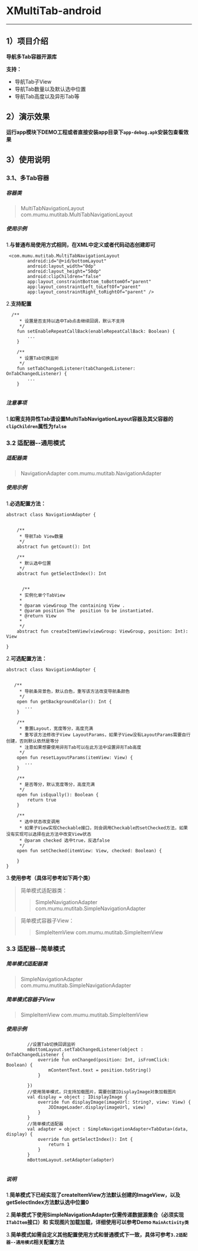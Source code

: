# XMultiTab-android

---

## 1）项目介绍

**导航多Tab容器开源库**

**支持：**

- 导航Tab子View 
- 导航Tab数量以及默认选中位置  
- 导航Tab高度以及异形Tab等

## 2）演示效果

**运行app模块下DEMO工程或者直接安装app目录下`app-debug.apk`安装包查看效果**

## 3）使用说明

### 3.1、多Tab容器

##### 容器类
> MultiTabNavigationLayout   com.mumu.mutitab.MultiTabNavigationLayout

##### 使用示例

1.**与普通布局使用方式相同，在XML中定义或者代码动态创建即可**
```
 <com.mumu.mutitab.MultiTabNavigationLayout
        android:id="@+id/bottomLayout"
        android:layout_width="0dp"
        android:layout_height="50dp"
        android:clipChildren="false"
        app:layout_constraintBottom_toBottomOf="parent"
        app:layout_constraintLeft_toLeftOf="parent"
        app:layout_constraintRight_toRightOf="parent" />
```

2.**支持配置**
```
  /**
     * 设置是否支持以选中Tab点击继续回调，默认不支持
     */
    fun setEnableRepeatCallBack(enableRepeatCallBack: Boolean) {
        ...
    }

    /**
     * 设置Tab切换监听
     */
    fun setTabChangedListener(tabChangedListener: OnTabChangedListener) {
        ...
    }
        
```

##### 注意事项
1.**如需支持异性Tab请设置MultiTabNavigationLayout容器及其父容器的`clipChildren`属性为`false`**

### 3.2 适配器--通用模式

##### 适配器类
> NavigationAdapter   com.mumu.mutitab.NavigationAdapter

##### 使用示例
1.**必选配置方法：**
```
abstract class NavigationAdapter {


    /**
     * 导航Tab View数量
     */
    abstract fun getCount(): Int

    /**
     * 默认选中位置
     */
    abstract fun getSelectIndex(): Int
    
    
      /**
     * 实例化单个TabView
     *
     * @param viewGroup The containing View .
     * @param position The  position to be instantiated.
     * @return View
     *
     */
    abstract fun createItemView(viewGroup: ViewGroup, position: Int): View    
    
}
```
2.**可选配置方法：**
```
abstract class NavigationAdapter {


   /**
     * 导航条背景色，默认白色，重写该方法改变导航条颜色
     */
    open fun getBackgroundColor(): Int {
       ...
    }

    /**
     * 重置Layout，宽度等分，高度充满
     * 重写该方法修改子View LayoutParams，如果子View没有LayoutParams需要自行创建，否则默认依然是等分
     * 注意如果想要使用异形Tab可以在此方法中设置异形Tab高度
     */
    open fun resetLayoutParams(itemView: View) {
       ...
    }

    /**
     * 是否等分，默认宽度等分，高度充满
     */
    open fun isEqually(): Boolean {
        return true
    }
    
    /**
     * 选中状态改变调用
     * 如果子View实现Checkable接口，则会调用Checkable的setChecked方法，如果没有实现可以选择在此方法中改变View状态
     * @param checked 选中true，反选false
     */
    open fun setChecked(itemView: View, checked: Boolean) {

    }
}
```

3.**使用参考（具体可参考如下两个类）**

> 简单模式适配器类：
>> SimpleNavigationAdapter   com.mumu.mutitab.SimpleNavigationAdapter

> 简单模式容器子View：
>> SimpleItemView   com.mumu.mutitab.SimpleItemView

### 3.3 适配器--简单模式

##### 简单模式适配器类
> SimpleNavigationAdapter   com.mumu.mutitab.SimpleNavigationAdapter

##### 简单模式容器子View
> SimpleItemView   com.mumu.mutitab.SimpleItemView

##### 使用示例

```
        //设置Tab切换回调监听
        mBottomLayout.setTabChangedListener(object : OnTabChangedListener {
            override fun onChanged(position: Int, isFromClick: Boolean) {
                mContentText.text = position.toString()
            }

        })
        //使用简单模式，只支持加载图片，需要创建IDisplayImage对象加载图片
        val display = object : IDisplayImage {
            override fun displayImage(imageUrl: String?, view: View) {
                JDImageLoader.display(imageUrl, view)
            }
        }
        //简单模式适配器
        val adapter = object : SimpleNavigationAdapter<TabData>(data, display) {
            override fun getSelectIndex(): Int {
                return 1
            }
        }
        mBottomLayout.setAdapter(adapter)
       
```
##### 说明

1.**简单模式下已经实现了createItemView方法默认创建的ImageView，以及getSelectIndex方法默认选中位置0**

2.**简单模式下使用SimpleNavigationAdapter仅需传递数据源集合（必须实现`ITabItem`接口）和 实现图片加载加载，详细使用可以参考Demo `MainActivity类`**

3.**简单模式如需自定义其他配置使用方式和普通模式下一致，具体可参考`3.2适配器--通用模式`相关配置方法**




